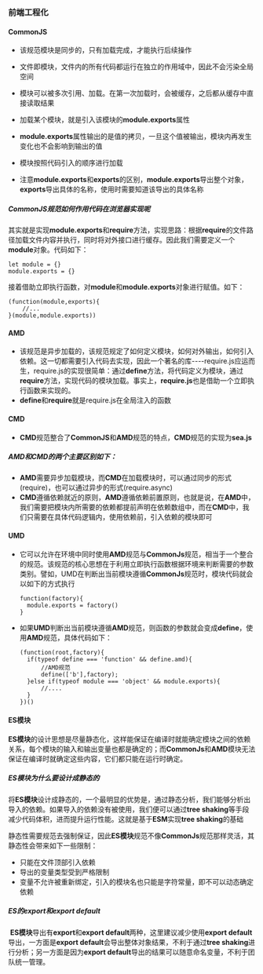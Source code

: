 ### 前端工程化

#### CommonJS

* 该规范模块是同步的，只有加载完成，才能执行后续操作

* 文件即模块，文件内的所有代码都运行在独立的作用域中，因此不会污染全局空间
* 模块可以被多次引用、加载。在第一次加载时，会被缓存，之后都从缓存中直接读取结果
* 加载某个模块，就是引入该模块的**module.exports**属性
* **module.exports**属性输出的是值的拷贝，一旦这个值被输出，模块内再发生变化也不会影响到输出的值
* 模块按照代码引入的顺序进行加载
* 注意**module.exports**和**exports**的区别，**module.exports**导出整个对象，**exports**导出具体的名称，使用时需要知道该导出的具体名称

##### CommonJS规范如何作用代码在浏览器实现呢

​	其实就是实现**module.exports**和**require**方法，实现思路：根据**require**的文件路径加载文件内容并执行，同时将对外接口进行缓存。因此我们需要定义一个**module**对象。代码如下：

```
let module = {}
module.exports = {}
```

​	接着借助立即执行函数，对**module**和**module.exports**对象进行赋值。如下：

```
(function(module,exports){
	//...
}(module,module.exports))
```

#### AMD

* 该规范是异步加载的，该规范规定了如何定义模块，如何对外输出，如何引入依赖。这一切都需要引入代码去实现，因此一个著名的库----require.js应运而生，require.js的实现很简单：通过**define**方法，将代码定义为模块，通过**require**方法，实现代码的模块加载。事实上，**require.js**也是借助一个立即执行函数来实现的。
* **define**和**require**就是require.js在全局注入的函数

#### CMD

* **CMD**规范整合了**CommonJS**和**AMD**规范的特点，**CMD**规范的实现为**sea.js**

##### AMD和CMD的两个主要区别如下：

* **AMD**需要异步加载模块，而**CMD**在加载模块时，可以通过同步的形式(require)，也可以通过异步的形式(require.async)
* **CMD**遵循依赖就近的原则，**AMD**遵循依赖前置原则，也就是说，在**AMD**中，我们需要把模块内所需要的依赖都提前声明在依赖数组中，而在**CMD**中，我们只需要在具体代码逻辑内，使用依赖前，引入依赖的模块即可

#### UMD

* 它可以允许在环境中同时使用**AMD**规范与**CommonJs**规范，相当于一个整合的规范。该规范的核心思想在于利用立即执行函数根据环境来判断需要的参数类别。譬如，UMD在判断出当前模块遵循**CommonJs**规范时，模块代码就会以如下的方式执行

  ```
  function(factory){
  	module.exports = factory()
  }
  ```

* 如果**UMD**判断出当前模块遵循**AMD**规范，则函数的参数就会变成**define**，使用**AMD**规范，具体代码如下：

  ```
  (function(root,factory){
  	if(typeof define === 'function' && define.amd){
  		//AMD规范
  		define(['b'],factory);
  	}else if(typeof module === 'object' && module.exports){
  		//....
  	}
  })()
  ```

#### ES模块

​	**ES模块**的设计思想是尽量静态化，这样能保证在编译时就能确定模块之间的依赖关系，每个模块的输入和输出变量也都是确定的；而**CommonJs**和**AMD**模块无法保证在编译时就确定这些内容，它们都只能在运行时确定。

##### ES模块为什么要设计成静态的

​	将**ES模块**设计成静态的，一个最明显的优势是，通过静态分析，我们能够分析出导入的依赖。如果导入的依赖没有被使用，我们便可以通过**tree shaking**等手段减少代码体积，进而提升运行性能。这就是基于**ESM**实现**tree shaking**的基础

​	静态性需要规范去强制保证，因此**ES模块**规范不像**CommonJs**规范那样灵活，其静态性会带来如下一些限制：

* 只能在文件顶部引入依赖
* 导出的变量类型受到严格限制
* 变量不允许被重新绑定，引入的模块名也只能是字符常量，即不可以动态确定依赖

##### ES的export和export default

​	**ES模块**导出有**export**和**export default**两种，这里建议减少使用**export default**导出，一方面是**export default**会导出整体对象结果，不利于通过**tree shaking**进行分析；另一方面是因为**export default**导出的结果可以随意命名变量，不利于团队统一管理。